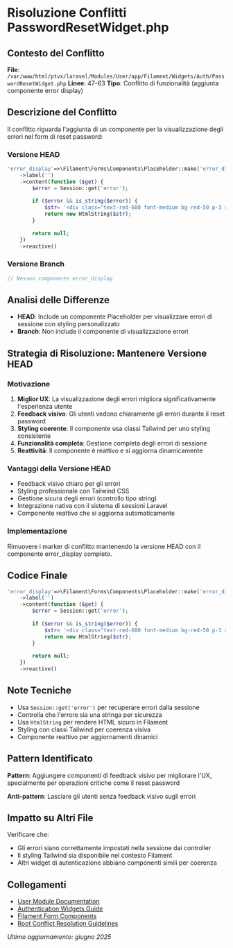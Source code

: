 # Risoluzione Conflitti PasswordResetWidget.php

## Contesto del Conflitto
**File**: `/var/www/html/ptvx/laravel/Modules/User/app/Filament/Widgets/Auth/PasswordResetWidget.php`
**Linee**: 47-63
**Tipo**: Conflitto di funzionalità (aggiunta componente error display)

## Descrizione del Conflitto
Il conflitto riguarda l'aggiunta di un componente per la visualizzazione degli errori nel form di reset password:

### Versione HEAD
```php
'error_display'=>\Filament\Forms\Components\Placeholder::make('error_display')
    ->label('')
    ->content(function ($get) {
        $error = Session::get('error');
        
        if ($error && is_string($error)) {
            $str= '<div class="text-red-600 font-medium bg-red-50 p-3 rounded-md border border-red-200">' . $error . '</div>';
            return new HtmlString($str);
        }
        
        return null;
    })
    ->reactive()
```

### Versione Branch
```php
// Nessun componente error_display
```

## Analisi delle Differenze
- **HEAD**: Include un componente Placeholder per visualizzare errori di sessione con styling personalizzato
- **Branch**: Non include il componente di visualizzazione errori

## Strategia di Risoluzione: Mantenere Versione HEAD

### Motivazione
1. **Miglior UX**: La visualizzazione degli errori migliora significativamente l'esperienza utente
2. **Feedback visivo**: Gli utenti vedono chiaramente gli errori durante il reset password
3. **Styling coerente**: Il componente usa classi Tailwind per uno styling consistente
4. **Funzionalità completa**: Gestione completa degli errori di sessione
5. **Reattività**: Il componente è reattivo e si aggiorna dinamicamente

### Vantaggi della Versione HEAD
- Feedback visivo chiaro per gli errori
- Styling professionale con Tailwind CSS
- Gestione sicura degli errori (controllo tipo string)
- Integrazione nativa con il sistema di sessioni Laravel
- Componente reattivo che si aggiorna automaticamente

### Implementazione
Rimuovere i marker di conflitto mantenendo la versione HEAD con il componente error_display completo.

## Codice Finale
```php
'error_display'=>\Filament\Forms\Components\Placeholder::make('error_display')
    ->label('')
    ->content(function ($get) {
        $error = Session::get('error');
        
        if ($error && is_string($error)) {
            $str= '<div class="text-red-600 font-medium bg-red-50 p-3 rounded-md border border-red-200">' . $error . '</div>';
            return new HtmlString($str);
        }
        
        return null;
    })
    ->reactive()
```

## Note Tecniche
- Usa `Session::get('error')` per recuperare errori dalla sessione
- Controlla che l'errore sia una stringa per sicurezza
- Usa `HtmlString` per rendere HTML sicuro in Filament
- Styling con classi Tailwind per coerenza visiva
- Componente reattivo per aggiornamenti dinamici

## Pattern Identificato
**Pattern**: Aggiungere componenti di feedback visivo per migliorare l'UX, specialmente per operazioni critiche come il reset password

**Anti-pattern**: Lasciare gli utenti senza feedback visivo sugli errori

## Impatto su Altri File
Verificare che:
- Gli errori siano correttamente impostati nella sessione dai controller
- Il styling Tailwind sia disponibile nel contesto Filament
- Altri widget di autenticazione abbiano componenti simili per coerenza

## Collegamenti
- [User Module Documentation](README.md)
- [Authentication Widgets Guide](auth_widgets.md)
- [Filament Form Components](filament_form_components.md)
- [Root Conflict Resolution Guidelines](../../../docs/conflict-resolution-guidelines.md)

*Ultimo aggiornamento: giugno 2025*
